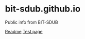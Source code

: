 # bit-sdub.github.io
Public info from BIT-SDUB



[Readme](https://bit-sdub.github.io/systemMessage/README.html)
[Test page](https://bit-sdub.github.io/systemMessage/systemMessage.html)
